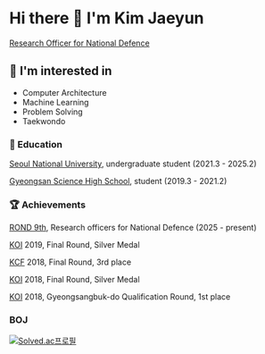 # Hi there 👋 I'm Kim Jaeyun

[Research Officer for National Defence](https://www.rond.or.kr)

## 🔎 I'm interested in

- Computer Architecture
- Machine Learning
- Problem Solving
- Taekwondo


### 🏫 Education

[Seoul National University](https://snu.ac.kr), undergraduate student (2021.3 - 2025.2)
  
[Gyeongsan Science High School](http://school.gyo6.net/gsshs), student (2019.3 - 2021.2)

### 🏆 Achievements

[ROND 9th](https://www.rond.or.kr), Research officers for National Defence (2025 - present)

[KOI](https://koi.or.kr) 2019, Final Round, Silver Medal

[KCF](https://kcf.or.kr) 2018, Final Round, 3rd place

[KOI](https://koi.or.kr) 2018, Final Round, Silver Medal

[KOI](https://koi.or.kr) 2018, Gyeongsangbuk-do Qualification Round, 1st place

### BOJ

[![Solved.ac프로필](http://mazassumnida.wtf/api/generate_badge?boj=ktwin01)](https://solved.ac/ktwin01)

  
